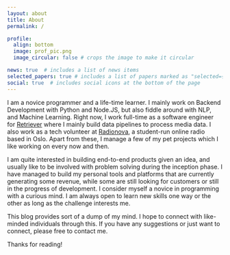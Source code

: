 ```yaml
---
layout: about
title: About
permalink: /

profile:
  align: bottom
  image: prof_pic.png
  image_circular: false # crops the image to make it circular

news: true  # includes a list of news items
selected_papers: true # includes a list of papers marked as "selected={true}"
social: true  # includes social icons at the bottom of the page
---
```


I am a novice programmer and a life-time learner. I mainly work on Backend Development with Python and Node.JS, but also fiddle around with NLP, and Machine Learning.
Right now, I work full-time as a software engineer for [Retriever](https://retrievergroup.com) where I mainly build data pipelines to process media data. I also work as a tech volunteer at [Radionova](https://radionova.no), a student-run online radio based in Oslo. Apart from these, I manage a few of my pet projects which I like working on every now and then.

I am quite interested in building end-to-end products given an idea, and usually like to be involved with problem solving during the inception phase. I have managed to build my personal tools and platforms that are currently generating some revenue, while some are still looking for customers or still in the progress of development. I consider myself a novice in programming with a curious mind. I am always open to learn new skills one way or the other as long as the challenge interests me.  

This blog provides sort of a dump of my mind. I hope to connect with like-minded individuals through this. If you have any suggestions or just want to connect, please free to contact me. 

Thanks for reading!